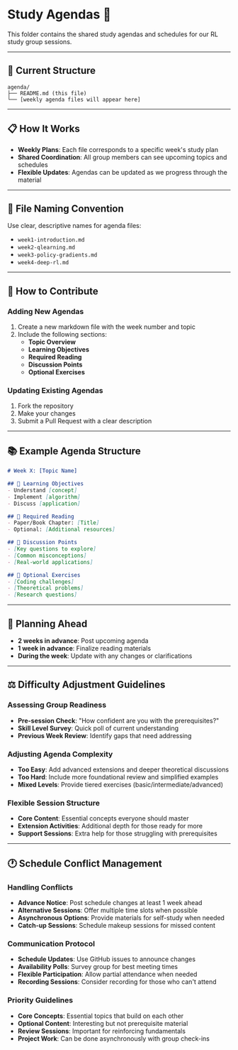 # Study Agendas 📅

This folder contains the shared study agendas and schedules for our RL study group sessions.

---

## 📁 Current Structure

```
agenda/
├── README.md (this file)
└── [weekly agenda files will appear here]
```

---

## 📋 How It Works

- **Weekly Plans**: Each file corresponds to a specific week's study plan
- **Shared Coordination**: All group members can see upcoming topics and schedules
- **Flexible Updates**: Agendas can be updated as we progress through the material

---

## 📝 File Naming Convention

Use clear, descriptive names for agenda files:
- `week1-introduction.md`
- `week2-qlearning.md`
- `week3-policy-gradients.md`
- `week4-deep-rl.md`

---

## 🤝 How to Contribute

### Adding New Agendas
1. Create a new markdown file with the week number and topic
2. Include the following sections:
   - **Topic Overview**
   - **Learning Objectives**
   - **Required Reading**
   - **Discussion Points**
   - **Optional Exercises**

### Updating Existing Agendas
1. Fork the repository
2. Make your changes
3. Submit a Pull Request with a clear description

---

## 📚 Example Agenda Structure

```markdown
# Week X: [Topic Name]

## 🎯 Learning Objectives
- Understand [concept]
- Implement [algorithm]
- Discuss [application]

## 📖 Required Reading
- Paper/Book Chapter: [Title]
- Optional: [Additional resources]

## 💭 Discussion Points
- [Key questions to explore]
- [Common misconceptions]
- [Real-world applications]

## 🧪 Optional Exercises
- [Coding challenges]
- [Theoretical problems]
- [Research questions]
```

---

## 📅 Planning Ahead

- **2 weeks in advance**: Post upcoming agenda
- **1 week in advance**: Finalize reading materials
- **During the week**: Update with any changes or clarifications

---

## ⚖️ Difficulty Adjustment Guidelines

### Assessing Group Readiness
- **Pre-session Check**: "How confident are you with the prerequisites?"
- **Skill Level Survey**: Quick poll of current understanding
- **Previous Week Review**: Identify gaps that need addressing

### Adjusting Agenda Complexity
- **Too Easy**: Add advanced extensions and deeper theoretical discussions
- **Too Hard**: Include more foundational review and simplified examples
- **Mixed Levels**: Provide tiered exercises (basic/intermediate/advanced)

### Flexible Session Structure
- **Core Content**: Essential concepts everyone should master
- **Extension Activities**: Additional depth for those ready for more
- **Support Sessions**: Extra help for those struggling with prerequisites

---

## 🕐 Schedule Conflict Management

### Handling Conflicts
- **Advance Notice**: Post schedule changes at least 1 week ahead
- **Alternative Sessions**: Offer multiple time slots when possible
- **Asynchronous Options**: Provide materials for self-study when needed
- **Catch-up Sessions**: Schedule makeup sessions for missed content

### Communication Protocol
- **Schedule Updates**: Use GitHub issues to announce changes
- **Availability Polls**: Survey group for best meeting times
- **Flexible Participation**: Allow partial attendance when needed
- **Recording Sessions**: Consider recording for those who can't attend

### Priority Guidelines
- **Core Concepts**: Essential topics that build on each other
- **Optional Content**: Interesting but not prerequisite material
- **Review Sessions**: Important for reinforcing fundamentals
- **Project Work**: Can be done asynchronously with group check-ins
